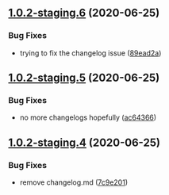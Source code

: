 ## [1.0.2-staging.6](https://github.com/samof76/argocd-example-apps/compare/v1.0.2-staging.5...v1.0.2-staging.6) (2020-06-25)

### Bug Fixes

- trying to fix the changelog issue ([89ead2a](https://github.com/samof76/argocd-example-apps/commit/89ead2a3cfa19aba476a482d68e1aef1fd0431a4))

## [1.0.2-staging.5](https://github.com/samof76/argocd-example-apps/compare/v1.0.2-staging.4...v1.0.2-staging.5) (2020-06-25)

### Bug Fixes

- no more changelogs hopefully ([ac64366](https://github.com/samof76/argocd-example-apps/commit/ac643669956203c1760ceab33f7744495155dcd0))

## [1.0.2-staging.4](https://github.com/samof76/argocd-example-apps/compare/v1.0.2-staging.3...v1.0.2-staging.4) (2020-06-25)

### Bug Fixes

- remove changelog.md ([7c9e201](https://github.com/samof76/argocd-example-apps/commit/7c9e201c0154263c1e609e42bb3cff254ef4bc3a))
